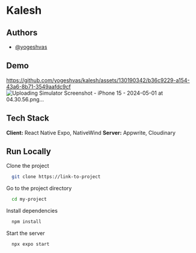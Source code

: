 # Kalesh

## Authors

- [@yogeshvas](https://www.github.com/yogeshvas)

## Demo



https://github.com/yogeshvas/kalesh/assets/130190342/b36c9229-a154-43a6-8b71-3549aafdc9cf
![Uploading Simulator Screenshot - iPhone 15 - 2024-05-01 at 04.30.56.png…]()



## Tech Stack

**Client:** React Native Expo, NativeWind
**Server:** Appwrite, Cloudinary

## Run Locally

Clone the project

```bash
  git clone https://link-to-project
```

Go to the project directory

```bash
  cd my-project
```

Install dependencies

```bash
  npm install
```

Start the server

```bash
  npx expo start
```
